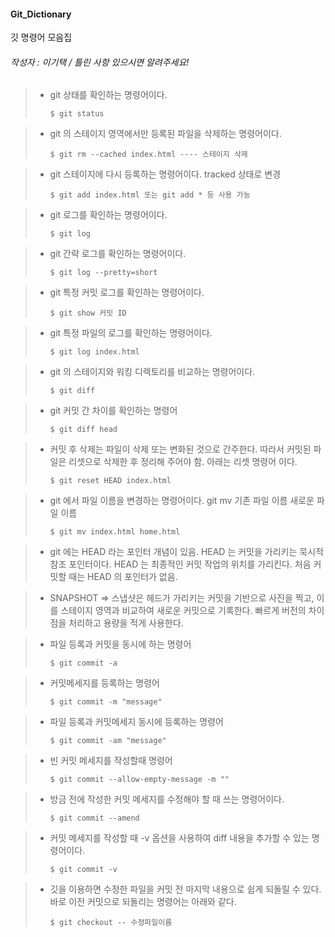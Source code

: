 #### Git_Dictionary
깃 명령어 모음집 
###### 작성자 : 이기택 / 틀린 사항 있으시면 알려주세요!

> * git 상태를 확인하는 명령어이다.
>	```
>	$ git status
>	```


> * git 의 스테이지 영역에서만 등록된 파일을 삭제하는 명령어이다.
>	```
>	$ git rm --cached index.html ---- 스테이지 삭제 
>	```



> * git 스테이지에 다시 등록하는 명령어이다. tracked 상태로 변경 
>	```
>	$ git add index.html 또는 git add * 등 사용 가능 
>	```

> * git 로그를 확인하는 명령어이다. 
>	```
>	$ git log 
>	```

> * git 간략 로그를 확인하는 명령어이다. 
>	```
>	$ git log --pretty=short
>	```

> * git 특정 커밋 로그를 확인하는 명령어이다.
>	```
>	$ git show 커밋 ID 
>	```

> * git 특정 파일의 로그를 확인하는 명령어이다.
>	```
>	$ git log index.html 
>	```

> * git 의 스테이지와 워킹 디렉토리를 비교하는 명령어이다.
>	```
>	$ git diff
>	```

> * git 커밋 간 차이를 확인하는 명령어 
>	```
>	$ git diff head 
>	```

> * 커밋 후 삭제는 파일이 삭제 또는 변화된 것으로 간주한다. 따라서 커밋된 파일은 리셋으로 삭제한 후 정리해 주어야 함. 아래는 리셋 명령어 이다. 
>	```
>	$ git reset HEAD index.html
>	```

> * git 에서 파일 이름을 변경하는 명령어이다. git mv 기존 파일 이름 새로운 파일 이름 
>	```
>	$ git mv index.html home.html  
>	```

> * git 에는 HEAD 라는 포인터 개념이 있음. HEAD 는 커밋을 가리키는 묵시적 참조 포인터이다. HEAD 는 최종적인 커밋 작업의 위치를 가리킨다. 처음 커밋할 때는 HEAD 의 포인터가 없음.

> * SNAPSHOT => 스냅샷은 헤드가 가리키는 커밋을 기반으로 사진을 찍고, 이를 스테이지 영역과 비교하여 새로운 커밋으로 기록한다. 빠르게 버전의 차이점을 처리하고 용량을 적게 사용한다. 


> * 파일 등록과 커밋을 동시에 하는 명령어 
>	```
>	$ git commit -a 
>	```

> * 커밋메세지를 등록하는 명령어 
>	```
>	$ git commit -m "message" 
>	```

> * 파일 등록과 커밋메세지 동시에 등록하는 명령어 
>	```
>	$ git commit -am "message" 
>	```

> * 빈 커밋 메세지를 작성할때 명령어 
>	```
>	$ git commit --allow-empty-message -m ""
>	```

> * 방금 전에 작성한 커밋 메세지를 수정해야 할 때 쓰는 명령어이다.
>	```
>	$ git commit --amend
>	```

> * 커밋 메세지를 작성할 때 -v 옵션을 사용하여 diff 내용을 추가할 수 있는 명령어이다.
>	```
>	$ git commit -v
>	```

> * 깃을 이용하면 수정한 파일을 커밋 전 마지막 내용으로 쉽게 되돌릴 수 있다. 바로 이전 커밋으로 되돌리는 명령어는 아래와 같다.
>	```
>	$ git checkout -- 수정파일이름
>	```
